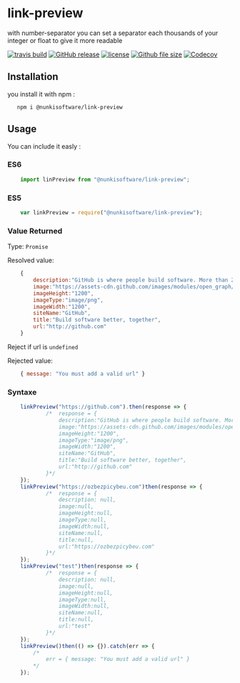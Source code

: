 # link-preview

with number-separator you can set a separator each thousands of your integer or float to give it more readable

[![travis build](https://img.shields.io/travis/nunkisoftware/link-preview.svg)](https://travis-ci.org/nunkisoftware/link-preview/builds/266726936?utm_source=github_status&utm_medium=notification)
[![GitHub release](https://img.shields.io/github/release/nunkisoftware/link-preview.svg)]()
[![license](https://img.shields.io/github/license/nunkisoftware/link-preview.svg)]()
[![Github file size](https://img.shields.io/github/size/nunkisoftware/link-preview/src/main.js.svg)]()
[![Codecov](https://img.shields.io/codecov/c/github/nunkisoftware/link-preview.svg)]()

## Installation

you install it with npm : 
```
   npm i @nunkisoftware/link-preview
```
## Usage

You can include it easly :

### ES6
```javascript
	import linPreview from "@nunkisoftware/link-preview";
```
### ES5
```javascript
	var linkPreview = require("@nunkisoftware/link-preview");
```
### Value Returned

Type: `Promise`

Resolved value:
```javascript
    {
        description:"GitHub is where people build software. More than 24 million people use GitHub to discover, fork, and contribute to over 67 million projects.",
        image:"https://assets-cdn.github.com/images/modules/open_graph/github-logo.png",
        imageHeight:"1200",
        imageType:"image/png",
        imageWidth:"1200",
        siteName:"GitHub",
        title:"Build software better, together",
        url:"http://github.com"
    }
```
Reject if url is `undefined`

Rejected value:
```javascript
    { message: "You must add a valid url" }
```

### Syntaxe

```javascript
    linkPreview("https://github.com").then(response => {
            /*  response = {
                description:"GitHub is where people build software. More than 24 million people use GitHub to discover, fork, and contribute to over 67 million projects.",
                image:"https://assets-cdn.github.com/images/modules/open_graph/github-logo.png",
                imageHeight:"1200",
                imageType:"image/png",
                imageWidth:"1200",
                siteName:"GitHub",
                title:"Build software better, together",
                url:"http://github.com"
            }*/
    });
    linkPreview("https://ozbezpicybeu.com")then(response => {
            /*  response = {
                description: null,
                image:null,
                imageHeight:null,
                imageType:null,
                imageWidth:null,
                siteName:null,
                title:null,
                url:"https://ozbezpicybeu.com"
            }*/
    });
    linkPreview("test")then(response => {
            /*  response = {
                description: null,
                image:null,
                imageHeight:null,
                imageType:null,
                imageWidth:null,
                siteName:null,
                title:null,
                url:"test"
            }*/
    });
    linkPreview()then(() => {}).catch(err => {
        /*
            err = { message: "You must add a valid url" }
        */
    });
```